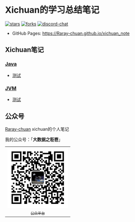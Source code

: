 # Xichuan的学习总结笔记

[![stars](https://img.shields.io/github/stars/Raray-chuan/xichuan_note?color=42b883&logo=github&style=flat-square&logoColor=ffffff)](https://github.com/Raray-chuan/xichuan_note/stargazers)
[![forks](https://img.shields.io/github/forks/Raray-chuan/xichuan_note?color=42b883&logo=github&style=flat-square&logoColor=ffffff)](https://github.com/Raray-chuan/xichuan_note/network/members)
[![discord-chat](https://img.shields.io/discord/901805669529825301.svg?logo=discord&color=42b883&style=flat-square&logoColor=ffffff)](https://discord.gg/qUFwPPEYEy)


- GitHub Pages: https://Raray-chuan.github.io/xichuan_note



## Xichuan笔记

### [Java](/docs/java/java-introduction.md)

- [测试](/docs/java/test.md)


### [JVM](/docs/jvm/jvm-introduction.md)

- [测试](/docs/jvm/test.md)












## 公众号

[Raray-chuan](https://github.com/Raray-chuan) xichuan的个人笔记

我的公众号：「**大数据之秬鬯**」

<table>
    <tr>
      <td align="center" style="width: 200px;">
        <a href="https://github.com/Raray-chuan">
          <img src="./images/qrcode-for-xichuan.jpg" style="width: 400px;"><br>
          <sub>公众平台</sub>
        </a><br>
      </td>
    </tr>
</table>

